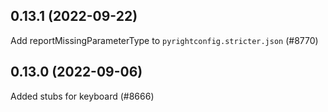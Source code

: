 ## 0.13.1 (2022-09-22)

Add reportMissingParameterType to `pyrightconfig.stricter.json` (#8770)

## 0.13.0 (2022-09-06)

Added stubs for keyboard (#8666)

